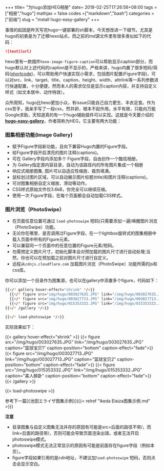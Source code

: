 +++
title= "为hugo添加HEG相册"
date= 2019-02-25T17:26:56+08:00
tags = ["相册","hugo"]
mathjax = false
codes =["markdown","bash"]
categories = ["前端"]
slug = "install hugo-easy-gallery"
+++

事情的起因是昨天写完hugo一键部署的sh脚本，今天想改进一下细节。尤其是hugo的初衷是为了迁移hexo站点，而之前的md源文件里有很多类似如下的代码：

```markdown
![text](url)
```
hexo里有一款插件`hexo-image-figure-caption`可以帮助显示caption部分，而hugo默认对上述代码的caption是不显示的，严格来讲，hugo内置了很多短码/简码([shortcode](https://gohugo.io/content-management/shortcodes/))，可以帮助用户快速实现小需求，包括图片配置(Figure字段)，可以对src、link、target、title、caption、height、width、attrlink等一系列参数进行快速配置，十分便捷，然而本人的需求仅仅是显示caption内容，并支持自定义样式（如文本居中、动作特效）。

众所周知，hugo比hexo更加小众，有issue只能自己自力更生、丰衣足食。作为css苦手，我亲手写了一段css，然并卵，根本不起作用。水平有限，只能向万能Google求助，天知道真的有一个hugo辅助插件可以实现。这就是今天要介绍的[**hugo-easy-gallery**](https://www.liwen.id.au/heg/)，作者简称为HEG，它主要有两大功能：

### 图集相册功能(Image Gallery)

*   赋予Figure字段新功能，且向下兼容Hugo内置的Figure字段。
*   给Figure字段开启漂亮的图片注释(captions)。
*   可在 Gallery字段内添加多个 Figure字段，自由创作一个酷炫相册。
*   为 Gallery指定源内容目录，自动为该路径内的所有图片集成一个相册
*   响应式相册图集, 图片可以自适应性缩放、裁剪填满。
*   鼠标划过图片区域，可以自动展示图片标题(title)和图片注释(captions)。
*   可对图集相册自定义缩放、滑动等动作。
*   CSS样式原始文件仅3.6kB，你完全可以继续压缩。
*   使用一次 Figure字段，在每个页面都会自动加载CSS样式。

### 图片浏览（PhotoSwipe）
*   在页面任意位置可通过 `load-photoswipe` 短码(只需要添加一遍)唤醒图片浏览（PhotoSwipe）功能。
*   无论你在哪里、是否调用过Figure字段，在一个lightbox旋转式的图集相册中载入页面中所有的Figure元素。
*   可以兼容同一个页面中的任意位置的Figure元素/短码。
*   勿需预定义图片尺寸，初始化脚本会对预加载的图片尺寸进行自动处理;当然，你也可以在预加载之前对图片尺寸进行自定义。
*   远程从`cdnjs.cloudflare.com` 加载图片浏览（PhotoSwipe）功能所需的js和css库。

你可以添加一个目录作为图集源，也可以在gallery中添置多个figure，代码如下：

```bash
{{</* gallery hover-effect="shrink" */>}}
  {{</* figure src="img/hugo/003027635.JPG" link="/img/hugo/003027635.JPG" caption="篮球宝贝1" caption-position="bottom" caption-effect="fade" */>}}
  {{</* figure src="img/hugo/003027713.JPG" link="/img/hugo/003027713.JPG" caption="篮球宝贝2" caption-position="bottom" caption-effect="fade" */>}}
  {{</* figure src="img/hugo/015353332.JPG" link="/img/hugo/015353332.JPG" caption="美人醉卧" caption-position="bottom" caption-effect="fade" */>}}
{{</* /gallery */>}}

{{</* load-photoswipe */>}}
```

实际效果如下：

{{< gallery hover-effect="shrink" >}}
  {{< figure src="/img/hugo/003027635.JPG" link="/img/hugo/003027635.JPG" caption="篮球宝贝1" caption-position="bottom" caption-effect="fade">}}
  {{< figure src="/img/hugo/003027713.JPG" link="/img/hugo/003027713.JPG" caption="篮球宝贝2" caption-position="bottom" caption-effect="fade">}}
  {{< figure src="/img/hugo/015353332.JPG" link="/img/hugo/015353332.JPG" caption="美人醉卧" caption-position="bottom" caption-effect="fade">}}
{{< /gallery >}}

{{< load-photoswipe >}}

参考下一篇[《池田エライザ图集示例》]({{< relref "Ikeda Elaiza图集示例.md" >}})

**注意**

- 目录图集与自定义图集无法并存的原因有可能是src=后面的路径不带/，而link=后面的路径带/，否则可能会导致页面渲染出错，或者无法开启photoswipe模式。
- photoswipe模式无法正常显示的原因有可能是前面存在figure字段（例如本页）。
- figure字段如果引用的是cdn地址，不建议加`load-photoswipe` 短码，否则点击会显示空白。


